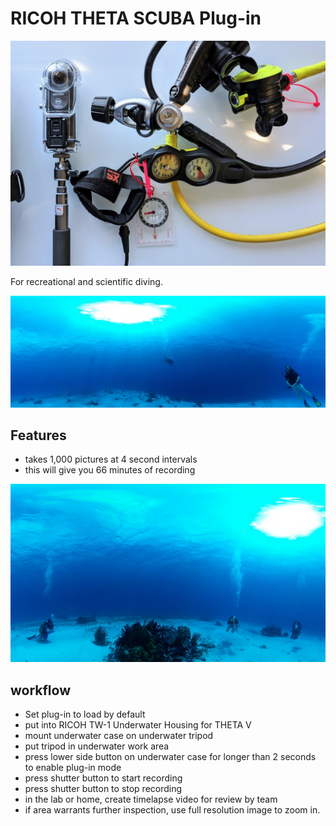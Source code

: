 # RICOH THETA SCUBA Plug-in

![scuba gear](images/scuba-gear.png)

For recreational and scientific diving.

![underwater shot](images/underwater.png)

## Features
* takes 1,000 pictures at 4 second intervals
* this will give you 66 minutes of recording

![underwater 2](images/underwater-2.png)

## workflow

* Set plug-in to load by default
* put into RICOH TW-1 Underwater Housing for THETA V
* mount underwater case on underwater tripod
* put tripod in underwater work area
* press lower side button on underwater case for longer than 2 seconds
to enable plug-in mode
* press shutter button to start recording
* press shutter button to stop recording
* in the lab or home, create timelapse video for review by team
* if area warrants further inspection, use full resolution image to
zoom in.




